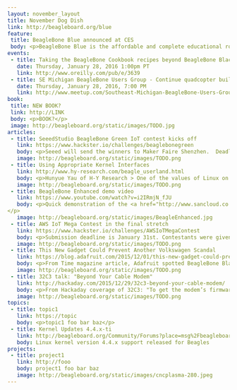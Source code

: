 ```yaml
---
layout: november_layout
title: November Dog Dish
link: http://beagleboard.org/blue
feature:
 title: BeagleBone Blue announced at CES
 body: <p>BeagleBone Blue is the affordable and complete educational robotics controller built around the popular BeagleBone open hardware computer.  With complete robotics education curriculum, barriers to learning and growing are completely eliminated.</p> 
events:
 - title: Taking the BeagleBone Cookbook recipes beyond BeagleBone Black
   date: Thursday, January 28, 2016 1:00pm PT
   link: http://www.oreilly.com/pub/e/3639
 - title: SE Michigan BeagleBone Users Group - Continue quadcopter build, discuss Penguicon
   date: Thursday, January 28, 2016, 7:00 PM
   link: http://www.meetup.com/Southeast-Michigan-BeagleBone-Users-Group/events/227365084/
book:
 title: NEW BOOK?
 link: http://LINK
 body: <p>BOOK?</p>
 image: http://beagleboard.org/static/images/TODO.jpg
articles:
 - title: SeeedStudio BeagleBone Green IoT contest kicks off
   link: https://www.hackster.io/challenges/beaglebonegreen
   body: <p>Seeed will send the winners to Maker Faire Shenzhen.  Deadline to submit your project idea is: Feb 22, 2016 at 11:59 PM PT.  Project build deadline will then be: Mar 31, 2016 at 11:59 PM PT.</p>
   image: http://beagleboard.org/static/images/TODO.png
 - title: Using Appropriate Kernel Interfaces
   link: http://www.hy-research.com/beagle_userland.html
   body: <p>Hunyue Yau of H-Y Research > One of the values of Linux on the BeagleBoards is being able to leverage existing Linux software. However, an alarming tread on support lists, tutorials, and projects is devaluating Linux possibly without even users being aware of it.</p>
   image: http://beagleboard.org/static/images/TODO.png
 - title: BeagleBone Enhanced demo video
   link: https://www.youtube.com/watch?v=i2IRmjN_fJU
   body: <p>Quick demonstration of the <a href="http://www.sancloud.co.uk/?cat=6">SanCloud BeagleBone</a> Enhanced working with WiFi, accelerometer and BoneScript.
</p>
   image: http://beagleboard.org/static/images/BeagleEnhanced.jpg
 - title: AWS IoT Mega Contest in the final stretch
   link: https://www.hackster.io/challenges/AWSIoTMegaContest
   body: <p>Submission deadline is January 31st. Contestants were given a choice of development kits including the <a href="http://www.seeedstudio.com/wiki/Beagle_Bone_Green_and_Grove_IoT_Starter_Kit_Powered_by_AWS">BeagleBone Green and Grove IoT Starter Kit by Seeedstudio</a></p>
   image: http://beagleboard.org/static/images/TODO.png
 - title: This New Gadget Could Prevent Another Volkswagen Scandal
   link: https://blog.adafruit.com/2015/12/01/this-new-gadget-could-prevent-another-volkswagen-scandal-time/
   body: <p>From Time magazine article, Adafruit spotted BeagleBone Black and GPS-tracker that has barometric pressure reading and humidity</p>
   image: http://beagleboard.org/static/images/TODO.png
 - title: 32C3 talk: "Beyond Your Cable Modem"
   link: http://hackaday.com/2015/12/29/32c3-beyond-your-cable-modem/
   body: <p>From Hackaday coverage of 32C3: "To get the modem’s firmware in the first place, at minute 42 of the talk, Alexander shows briefly how he pulled the flash chip off the device and read it into his computer using a BeagleBone Black"</p>
   image: http://beagleboard.org/static/images/TODO.png
topics:
 - title: topic1
   link: https://topic
   body: <p>topic1 foo bar baz</p>
 - title: Kernel Updates 4.4.x-ti
   link: http://beagleboard.org/Community/Forums?place=msg%2Fbeagleboard%2F0zuP8nkygj4%2FJkyW_myyBwAJ
   body: Linux kernel version 4.4.x support released for Beagles
projects:
 - title: project1
   link: http://fooo
   body: project1 foo bar baz
   image: http://beagleboard.org/static/images/cncplasma-280.jpeg
---
```

